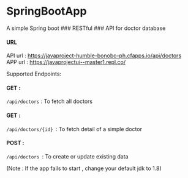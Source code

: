 # SpringBootApp

A simple Spring boot ### RESTful ### API for doctor database


#### URL 
API url   : https://javaproject-humble-bonobo-ph.cfapps.io/api/doctors
<br>
APP url  :  https://javaprojectui--master1.repl.co/


Supported Endpoints:

#### GET : 
`/api/doctors` : To fetch all doctors

#### GET : 
`/api/doctors/{id} `: To fetch detail of a simple doctor

#### POST : 
`/api/doctors `: To create or update existing data


(Note : If the app fails to start , change your default jdk to 1.8)


